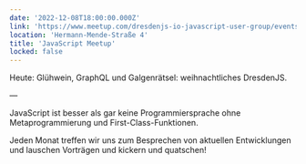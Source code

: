 ```yaml
---
date: '2022-12-08T18:00:00.000Z'
link: 'https://www.meetup.com/dresdenjs-io-javascript-user-group/events/wwdfrqydcqblb/'
location: 'Hermann-Mende-Straße 4'
title: 'JavaScript Meetup'
locked: false
---
```

Heute: Glühwein, GraphQL und Galgenrätsel: weihnachtliches DresdenJS.

—

JavaScript ist besser als gar keine Programmiersprache ohne Metaprogrammierung und First-Class-Funktionen.

Jeden Monat treffen wir uns zum Besprechen von aktuellen Entwicklungen und lauschen Vorträgen und kickern und quatschen!
